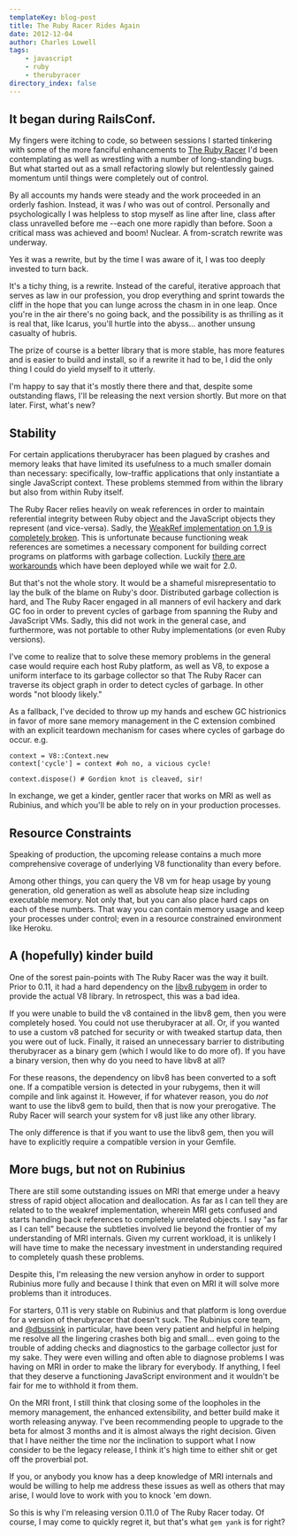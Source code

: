 ```yaml
---
templateKey: blog-post
title: The Ruby Racer Rides Again
date: 2012-12-04
author: Charles Lowell
tags: 
    - javascript
    - ruby
    - therubyracer
directory_index: false
---
```


## It began during RailsConf.

My fingers were itching to code, so between sessions I started
tinkering with some of the more fanciful enhancements to
[The Ruby Racer][1] I'd been contemplating as well as wrestling with
a number of long-standing bugs. But what started out as a small
refactoring slowly but relentlessly gained momentum until things
were completely out of control.

By all accounts my hands were steady and the work proceeded in an
orderly fashion. Instead, it was *I* who was out of control.
Personally and psychologically I was helpless to stop myself as line
after line, class after class unravelled before me --each one more
rapidly than before. Soon a critical mass was achieved and boom!
Nuclear. A from-scratch rewrite was underway.

Yes it was a rewrite, but by the time I was aware of it, I was too
deeply invested to turn back.

It's a tichy thing, is a rewrite. Instead of the careful, iterative
approach that serves as law in our profession, you drop everything
and sprint towards the cliff in the hope that you can lunge across the chasm in
in one leap. Once you're in the air there's no going back, and the
possibility is as thrilling as it is real that, like Icarus, you'll
hurtle into the abyss... another unsung casualty of hubris.

The prize of course is a better library that is more stable, has more
features and is easier to build and install, so if a rewrite it had to be,
I did the only thing I could do yield myself to it utterly.

I'm happy to say that it's mostly there there and that, despite some outstanding
flaws, I'll be releasing the next version shortly. But more on that later.
First, what's new?

## Stability

For certain applications therubyracer has been plagued by crashes and memory
leaks that have limited its usefulness to a much smaller domain than
necessary: specifically, low-traffic applications that only instantiate a
single JavaScript context. These problems stemmed from within the library but
also from within Ruby itself.

The Ruby Racer relies heavily on weak references in order to maintain
referential integrity between Ruby object and the JavaScript objects they
represent (and vice-versa). Sadly, the [WeakRef implementation on 1.9 is
completely broken][2]. This is unfortunate because functioning weak
references are sometimes a necessary component for building correct
programs on platforms with garbage collection. Luckily [there are
workarounds][3] which have been deployed while we wait for 2.0.

But that's not the whole story. It would be a shameful misrepresentatio
to lay the bulk of the blame on Ruby's door. Distributed garbage collection
is hard, and The Ruby Racer engaged in all manners of evil hackery and dark
GC foo in order to prevent cycles of garbage from spanning the Ruby and
JavaScript VMs. Sadly, this did not work in the general case, and furthermore,
was not portable to other Ruby implementations (or even Ruby versions).

I've come to realize that to solve these memory problems in the general case
would require each host Ruby platform, as well as V8, to expose a uniform
interface to its garbage collector so that The Ruby Racer can traverse its
object graph in order to detect cycles of garbage. In other words "not
bloody likely."

As a fallback, I've decided to throw up my hands and eschew GC histrionics in
favor of more sane memory management in the C extension combined with an explicit
teardown mechanism for cases where cycles of garbage do occur. e.g.

    context = V8::Context.new
    context['cycle'] = context #oh no, a vicious cycle!

    context.dispose() # Gordion knot is cleaved, sir!

In exchange, we get a kinder, gentler racer that works on MRI as well as
Rubinius, and which you'll be able to rely on in your production processes.

## Resource Constraints

Speaking of production, the upcoming release contains a much more
comprehensive coverage of underlying V8 functionality than every before.

Among other things, you can query the V8 vm for heap usage by young generation,
old generation as well as absolute heap size including executable memory. Not
only that, but you can also place hard caps on each of these numbers. That way
you can contain memory usage and keep your processes under control; even in a
resource constrained environment like Heroku.

## A (hopefully) kinder build

One of the sorest pain-points with The Ruby Racer was the way it built. Prior to
0.11, it had a hard dependency on the [libv8 rubygem][2] in order to provide the
actual V8 library. In retrospect, this was a bad idea.

If you were unable to build the v8 contained in the libv8 gem, then
you were completely hosed. You could not use therubyracer at all. Or, if you
wanted to use a custom v8 patched for security or with tweaked startup data,
then you were out of luck. Finally, it raised an unnecessary barrier
to distributing therubyracer as a binary gem (which I would like to do more of).
If you have a binary version, then why do you need to have libv8 at all?

For these reasons, the dependency on libv8 has been converted to a soft one. If
a compatible version is detected in your rubygems, then it will compile and link
against it. However, if for whatever reason, you do *not* want to use the libv8
gem to build, then that is now your prerogative. The Ruby Racer will search
your system for v8 just like any other library.

The only difference is that if you want to use the libv8 gem, then you will have
to explicitly require a compatible version in your Gemfile.

## More bugs, but not on Rubinius

There are still some outstanding issues on MRI that emerge under a heavy stress of
rapid object allocation and deallocation. As far as I can tell they are related to
to the weakref implementation, wherein MRI gets confused and starts handing back
references to completely unrelated objects. I say "as far as I can tell" because the
subtleties involved lie beyond the frontier of my understanding of MRI internals.
Given my current workload, it is unlikely I will have time to make the necessary
investment in understanding required to completely quash these problems.

Despite this, I'm releasing the new version anyhow in order to support Rubinius more
fully and because I think that even on MRI it will solve more problems than it introduces.

For starters, 0.11 is very stable on Rubinius and that platform is long overdue
for a version of therubyracer that doesn't suck. The Rubinius core team, and [@dbussink][5]
in particular, have been very patient and helpful in helping me resolve all the lingering
crashes both big and small... even going to the trouble of adding checks and diagnostics
to the garbage collector just for my sake. They were even willing and often able to
diagnose problems I was having on MRI in order to make the library for everybody.
If anything, I feel that they deserve a functioning JavaScript environment and it wouldn't
be fair for me to withhold it from them.

On the MRI front, I still think that closing some of the loopholes in the memory management,
the enhanced extensibility, and better build make it worth releasing anyway. I've been
recommending people to upgrade to the beta for almost 3 months and it is almost always the
right decision. Given that I have neither the time nor the inclination to support what I now
consider to be the legacy release, I think it's high time to either shit or get off the
proverbial pot.

If you, or anybody you know has a deep knowledge of MRI internals and would be willing to help
me address these issues as well as others that may arise, I would love to work with you to
knock 'em down.

So this is why I'm releasing version 0.11.0 of The Ruby Racer today. Of course, I may
come to quickly regret it, but that's what `gem yank` is for right?

[1]: https://github.com/cowboyd/therubyracer
[2]: http://bugs.ruby-lang.org/issues/show/4168
[3]: https://github.com/bdurand/ref
[4]: https://github.com/cowboyd/libv8
[5]: https://twitter.com/dbussink
